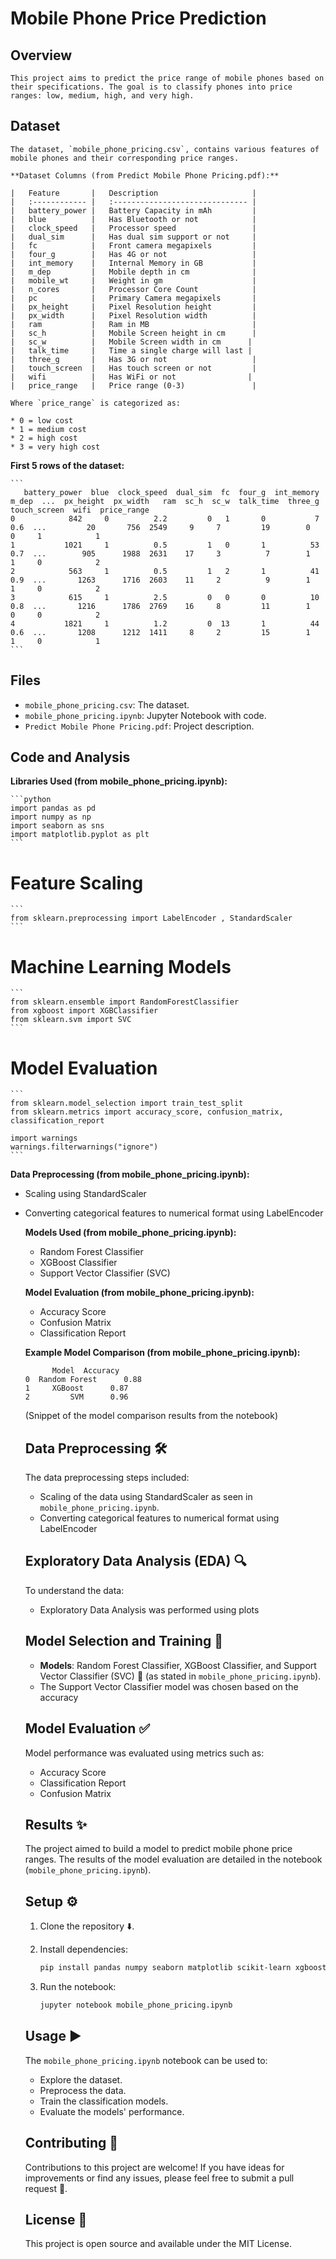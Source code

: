 #   Mobile Phone Price Prediction

##   Overview

    This project aims to predict the price range of mobile phones based on their specifications. The goal is to classify phones into price ranges: low, medium, high, and very high.

##   Dataset

    The dataset, `mobile_phone_pricing.csv`, contains various features of mobile phones and their corresponding price ranges.

    **Dataset Columns (from Predict Mobile Phone Pricing.pdf):**

    |   Feature       |   Description                     |
    |   :------------ |   :------------------------------ |
    |   battery_power |   Battery Capacity in mAh         |
    |   blue          |   Has Bluetooth or not            |
    |   clock_speed   |   Processor speed                 |
    |   dual_sim      |   Has dual sim support or not     |
    |   fc            |   Front camera megapixels         |
    |   four_g        |   Has 4G or not                   |
    |   int_memory    |   Internal Memory in GB           |
    |   m_dep         |   Mobile depth in cm              |
    |   mobile_wt     |   Weight in gm                    |
    |   n_cores       |   Processor Core Count            |
    |   pc            |   Primary Camera megapixels       |
    |   px_height     |   Pixel Resolution height         |
    |   px_width      |   Pixel Resolution width          |
    |   ram           |   Ram in MB                       |
    |   sc_h          |   Mobile Screen height in cm      |
    |   sc_w          |   Mobile Screen width in cm      |
    |   talk_time     |   Time a single charge will last |
    |   three_g       |   Has 3G or not                   |
    |   touch_screen  |   Has touch screen or not         |
    |   wifi          |   Has WiFi or not                |
    |   price_range   |   Price range (0-3)               |

    Where `price_range` is categorized as:

    * 0 = low cost
    * 1 = medium cost
    * 2 = high cost
    * 3 = very high cost

  **First 5 rows of the dataset:**

    ```
       battery_power  blue  clock_speed  dual_sim  fc  four_g  int_memory  m_dep  ...  px_height  px_width   ram  sc_h  sc_w  talk_time  three_g  touch_screen  wifi  price_range
    0            842     0          2.2         0   1       0           7    0.6  ...         20       756  2549     9     7         19        0             0     1            1
    1           1021     1          0.5         1   0       1          53    0.7  ...        905      1988  2631    17     3          7        1             1     0            2
    2            563     1          0.5         1   2       1          41    0.9  ...       1263      1716  2603    11     2          9        1             1     0            2
    3            615     1          2.5         0   0       0          10    0.8  ...       1216      1786  2769    16     8         11        1             0     0            2
    4           1821     1          1.2         0  13       1          44    0.6  ...       1208      1212  1411     8     2         15        1             1     0            1
    ```
    

  ##   Files

  * `mobile_phone_pricing.csv`: The dataset.
  * `mobile_phone_pricing.ipynb`: Jupyter Notebook with code.
  * `Predict Mobile Phone Pricing.pdf`: Project description.

  ##   Code and Analysis

  **Libraries Used (from mobile_phone_pricing.ipynb):**

    ```python
    import pandas as pd
    import numpy as np
    import seaborn as sns
    import matplotlib.pyplot as plt
    ```
  #   Feature Scaling
    ```
    from sklearn.preprocessing import LabelEncoder , StandardScaler
    ```

  #   Machine Learning Models
    ```
    from sklearn.ensemble import RandomForestClassifier
    from xgboost import XGBClassifier
    from sklearn.svm import SVC
    ```

  #   Model Evaluation
    ```
    from sklearn.model_selection import train_test_split
    from sklearn.metrics import accuracy_score, confusion_matrix, classification_report

    import warnings
    warnings.filterwarnings("ignore")
    ```

  **Data Preprocessing (from mobile_phone_pricing.ipynb):**

  * Scaling using StandardScaler
  * Converting categorical features to numerical format using LabelEncoder

    **Models Used (from mobile_phone_pricing.ipynb):**

    * Random Forest Classifier
    * XGBoost Classifier
    * Support Vector Classifier (SVC)

    **Model Evaluation (from mobile_phone_pricing.ipynb):**

    * Accuracy Score
    * Confusion Matrix
    * Classification Report

    **Example Model Comparison (from mobile_phone_pricing.ipynb):**

    ```
          Model  Accuracy
    0  Random Forest      0.88
    1     XGBoost      0.87
    2         SVM      0.96
    ```

    (Snippet of the model comparison results from the notebook)

    ##   Data Preprocessing 🛠️

    The data preprocessing steps included:

    * Scaling of the data using StandardScaler as seen in `mobile_phone_pricing.ipynb`.
    * Converting categorical features to numerical format using LabelEncoder

    ##   Exploratory Data Analysis (EDA) 🔍

    To understand the data:

    * Exploratory Data Analysis was performed using plots

    ##   Model Selection and Training 🧠

    * **Models**: Random Forest Classifier, XGBoost Classifier, and Support Vector Classifier (SVC) 🌳 (as stated in `mobile_phone_pricing.ipynb`).
    * The Support Vector Classifier model was chosen based on the accuracy

    ##   Model Evaluation ✅

    Model performance was evaluated using metrics such as:

    * Accuracy Score
    * Classification Report
    * Confusion Matrix

    ##   Results ✨

    The project aimed to build a model to predict mobile phone price ranges. The results of the model evaluation are detailed in the notebook (`mobile_phone_pricing.ipynb`).

    ##   Setup ⚙️

    1.  Clone the repository ⬇️.
    2.  Install dependencies:

        ```bash
        pip install pandas numpy seaborn matplotlib scikit-learn xgboost
        ```

    3.  Run the notebook:

        ```bash
        jupyter notebook mobile_phone_pricing.ipynb
        ```

    ##   Usage ▶️

    The `mobile_phone_pricing.ipynb` notebook can be used to:

    * Explore the dataset.
    * Preprocess the data.
    * Train the classification models.
    * Evaluate the models' performance.

    ##   Contributing 🤝

    Contributions to this project are welcome! If you have ideas for improvements or find any issues, please feel free to submit a pull request 🚀.

    ##   License 📄

    This project is open source and available under the MIT License.
